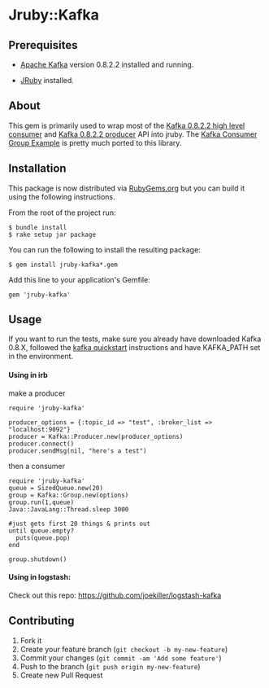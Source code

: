 # Jruby::Kafka

## Prerequisites

* [Apache Kafka] version 0.8.2.2 installed and running.

* [JRuby] installed.

[Apache Kafka]: http://kafka.apache.org/
[JRuby]: http://jruby.org/

## About

This gem is primarily used to wrap most of the [Kafka 0.8.2.2 high level consumer] and [Kafka 0.8.2.2 producer] API into
jruby.
The [Kafka Consumer Group Example] is pretty much ported to this library.

[Kafka 0.8.2.2 high level consumer]: http://kafka.apache.org/documentation.html#highlevelconsumerapi
[Kafka 0.8.2.2 producer]: https://cwiki.apache.org/confluence/display/KAFKA/0.8.0+Producer+Example
[Kafka Consumer Group Example]: https://cwiki.apache.org/confluence/display/KAFKA/Consumer+Group+Example

## Installation

This package is now distributed via [RubyGems.org](http://rubygems.org) but you can build it using the following instructions.

From the root of the project run:

    $ bundle install
    $ rake setup jar package

You can run the following to install the resulting package:

    $ gem install jruby-kafka*.gem

Add this line to your application's Gemfile:

    gem 'jruby-kafka'

## Usage

If you want to run the tests, make sure you already have downloaded Kafka 0.8.X, followed the [kafka quickstart]
instructions and have KAFKA_PATH set in the environment.

[kafka quickstart]: http://kafka.apache.org/documentation.html#quickstart

#### Using in irb

make a producer

    require 'jruby-kafka'

    producer_options = {:topic_id => "test", :broker_list => "localhost:9092"}
    producer = Kafka::Producer.new(producer_options)
    producer.connect()
    producer.sendMsg(nil, "here's a test")


then a consumer

    require 'jruby-kafka'
    queue = SizedQueue.new(20)
    group = Kafka::Group.new(options)
    group.run(1,queue)
    Java::JavaLang::Thread.sleep 3000

    #just gets first 20 things & prints out
    until queue.empty?
      puts(queue.pop)
    end

    group.shutdown()



#### Using in logstash:

Check out this repo: https://github.com/joekiller/logstash-kafka

## Contributing

1. Fork it
2. Create your feature branch (`git checkout -b my-new-feature`)
3. Commit your changes (`git commit -am 'Add some feature'`)
4. Push to the branch (`git push origin my-new-feature`)
5. Create new Pull Request

